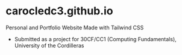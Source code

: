 # carocledc3.github.io

Personal and Portfolio Website
Made with Tailwind CSS
- Submitted as a project for 30CF/CC1 (Computing Fundamentals), University of the Cordilleras